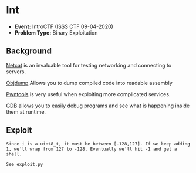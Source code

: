 # Int
* **Event:** IntroCTF (ISSS CTF 09-04-2020)
* **Problem Type:** Binary Exploitation

## Background
[Netcat](https://en.wikipedia.org/wiki/Netcat) is an invaluable tool for testing networking and connecting to servers.

[Objdump](https://linux.die.net/man/1/objdump) Allows you to dump compiled code into readable assembly

[Pwntools](https://github.com/arthaud/python3-pwntools) is very useful when exploiting more complicated services.

[GDB](http://man7.org/linux/man-pages/man1/gdb.1.html) allows you to easily debug programs and see what is happening inside them at runtime.

## Exploit
```
Since i is a uint8_t, it must be between [-128,127]. If we keep adding 1, we'll wrap from 127 to -128. Eventually we'll hit -1 and get a shell.

See exploit.py
```

